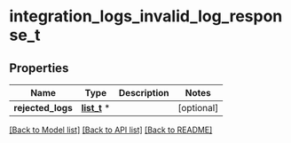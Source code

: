 # integration_logs_invalid_log_response_t

## Properties
Name | Type | Description | Notes
------------ | ------------- | ------------- | -------------
**rejected_logs** | [**list_t**](integration_logs_invalid_log_response_rejected_logs_inner.md) \* |  | [optional] 

[[Back to Model list]](../README.md#documentation-for-models) [[Back to API list]](../README.md#documentation-for-api-endpoints) [[Back to README]](../README.md)


